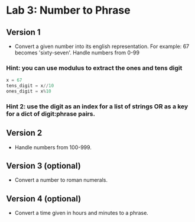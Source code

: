 # Lab 3: Number to Phrase

## Version 1

- Convert a given number into its english representation. For example: 67 becomes 'sixty-seven'. Handle numbers from 0-99

### Hint: you can use modulus to extract the ones and tens digit

```python
x = 67
tens_digit = x//10
ones_digit = x%10
```

### Hint 2: use the digit as an index for a list of strings OR as a key for a dict of digit:phrase pairs.

## Version 2

- Handle numbers from 100-999.

## Version 3 (optional)

- Convert a number to roman numerals.

## Version 4 (optional)

- Convert a time given in hours and minutes to a phrase.

